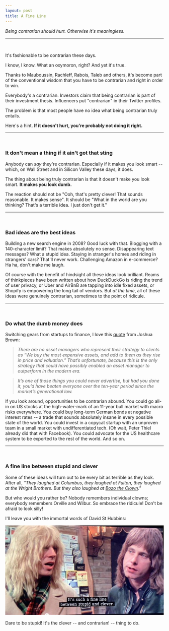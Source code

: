 ```yaml
---
layout: post
title: A Fine Line
---
```


*Being contrarian should hurt.  Otherwise it's meaningless.*

----

<br/>

It's fashionable to be contrarian these days.

I know, I know.  What an oxymoron, right?  And yet it's true.  

Thanks to Mauboussin, Rachleff, Rabois, Taleb and others, it's become part of the conventional wisdom that you have to be contrarian and right in order to win.  

Everybody's a contrarian.  Investors claim that being contrarian is part of their investment thesis.  Influencers put "contrarian" in their Twitter profiles.  

The problem is that most people have no idea what being contrarian truly entails.

Here's a hint.  **If it doesn't hurt, you're probably not doing it right.**

----

<br/>

### It don't mean a thing if it ain't got that sting

Anybody can *say* they're contrarian.  Especially if it makes you look smart -- which, on Wall Street and in Silicon Valley these days, it does.  

The thing about being truly contrarian is that it doesn't make you look smart.  **It makes you look dumb.**

The reaction should not be "Ooh, that's pretty clever! That sounds reasonable.  It makes sense".  It should be "What in the world are you thinking? That's a terrible idea.  I just don't get it."  

----

<br/>

### Bad ideas are the best ideas

Building a new search engine in 2008?  Good luck with that.  Blogging with a 140-character limit?  That makes absolutely no sense.  Disappearing text messages?  What a stupid idea.  Staying in stranger's homes and riding in strangers' cars?  That'll never work.  Challenging Amazon in e-commerce?  Ha ha, don't make me laugh.

Of course with the benefit of hindsight all these ideas look brilliant.  Reams of thinkpieces have been written about how DuckDuckGo is riding the trend of user privacy, or Uber and AirBnB are tapping into idle fixed assets, or Shopify is empowering the long tail of vendors.   But *at the time*, all of these ideas were genuinely contrarian, sometimes to the point of ridicule.

----

<br/>

### Do what the dumb money does

Switching gears from startups to finance, I love this [quote](https://thereformedbroker.com/2019/08/09/when-everything-that-counts-cant-be-counted-2/) from Joshua Brown:

> *There are no asset managers who represent their strategy to clients as “We buy the most expensive assets, and add to them as they rise in price and valuation.” That’s unfortunate, because this is the only strategy that could have possibly enabled an asset manager to outperform in the modern era.* 

> *It’s one of those things you could never advertise, but had you done it, you’d have beaten everyone over the ten-year period since the market’s generational low.*

If you look around, opportunities to be contrarian abound.  You could go all-in on US stocks at the high-water-mark of an 11-year bull market with macro risks everywhere.  You could buy long-term German bonds at negative interest rates -- a trade that sounds absolutely insane in every possible state of the world.  You could invest in a copycat startup with an unproven team in a small market with undifferentiated tech.  (Oh wait, Peter Thiel already did that with Facebook).  You could advocate for the US healthcare system to be exported to the rest of the world.  And so on.

----

<br/>

### A fine line between stupid and clever

Some of these ideas will turn out to be every bit as terrible as they look. After all, *"They laughed at Columbus, they laughed at Fulton, they laughed at the Wright Brothers.  But they also laughed at [Bozo the Clown](https://www.goodreads.com/quotes/12389-but-the-fact-that-some-geniuses-were-laughed-at-does)."* 

But who would you rather be?  Nobody remembers individual clowns; everybody remembers Orville and Wilbur.  So embrace the ridicule!  Don't be afraid to look silly!  

I'll leave you with the immortal words of David St Hubbins:

<img src="/assets/img/fine-line.jpg" alt="stupid-clever" class="image">

Dare to be stupid!  It's the clever -- and contrarian! -- thing to do.
